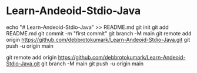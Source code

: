 # Learn-Andeoid-Stdio-Java

echo "# Learn-Andeoid-Stdio-Java" >> README.md
git init
git add README.md
git commit -m "first commit"
git branch -M main
git remote add origin https://github.com/debbrotokumark/Learn-Andeoid-Stdio-Java.git
git push -u origin main

git remote add origin https://github.com/debbrotokumark/Learn-Andeoid-Stdio-Java.git
git branch -M main
git push -u origin main

